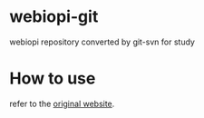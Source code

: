 # webiopi-git

webiopi repository converted by git-svn for study

# How to use

refer to the [original website](https://code.google.com/p/webiopi/).

